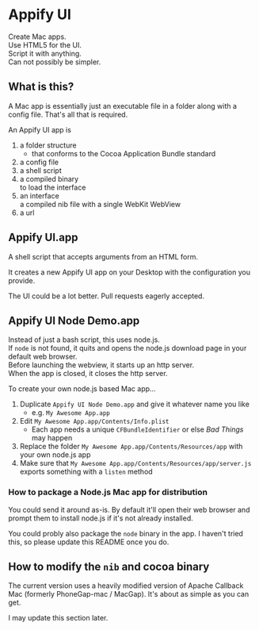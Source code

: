 Appify UI
=========

Create Mac apps.  
Use HTML5 for the UI.  
Script it with anything.  
Can not possibly be simpler.


What is this?
-------------
A Mac app is essentially just an executable file in a folder along with a config file.
That's all that is required.

An Appify UI app is

1. a folder structure
    * that conforms to the Cocoa Application Bundle standard
2. a config file
3. a shell script
4. a compiled binary  
    to load the interface
5. an interface  
    a compiled nib file with a single WebKit WebView
6. a url


Appify UI.app
-------------
A shell script that accepts arguments from an HTML form.

It creates a new Appify UI app on your Desktop with the configuration you provide.

The UI could be a lot better. Pull requests eagerly accepted.


Appify UI Node Demo.app
-----------------------
Instead of just a bash script, this uses node.js.  
If `node` is not found, it quits and opens the node.js download page in your default web browser.  
Before launching the webview, it starts up an http server.  
When the app is closed, it closes the http server.

To create your own node.js based Mac app...

1. Duplicate `Appify UI Node Demo.app` and give it whatever name you like
    * e.g. `My Awesome App.app`
2. Edit `My Awesome App.app/Contents/Info.plist`
    * Each app needs a unique `CFBundleIdentifier` or else *Bad Things* may happen
3. Replace the folder `My Awesome App.app/Contents/Resources/app` with your own node.js app
4. Make sure that `My Awesome App.app/Contents/Resources/app/server.js` exports something with a `listen` method


### How to package a Node.js Mac app for distribution

You could send it around as-is. By default it'll open their web browser and prompt them to install node.js if it's not already installed.

You could probly also package the `node` binary in the app. I haven't tried this, so please update this README once you do.



How to modify the `nib` and cocoa binary
----------------------------------------
The current version uses a heavily modified version of Apache Callback Mac (formerly PhoneGap-mac / MacGap).
It's about as simple as you can get.

I may update this section later.

